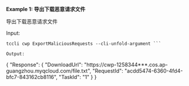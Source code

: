 **Example 1: 导出下载恶意请求文件**

导出下载恶意请求文件

Input: 

```
tccli cwp ExportMaliciousRequests --cli-unfold-argument ```

Output: 
```
{
    "Response": {
        "DownloadUrl": "https://cwp-1258344***.cos.ap-guangzhou.myqcloud.com/file.txt",
        "RequestId": "acdd5474-6360-4fd4-bfc7-843162cb8116",
        "TaskId": "1"
    }
}
```

